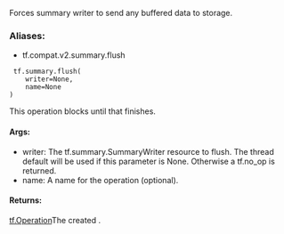 Forces summary writer to send any buffered data to storage.
### Aliases:
- tf.compat.v2.summary.flush

```
 tf.summary.flush(
    writer=None,
    name=None
)
```
This operation blocks until that finishes.
#### Args:
- writer: The tf.summary.SummaryWriter resource to flush. The thread default will be used if this parameter is None. Otherwise a tf.no_op is returned.
- name: A name for the operation (optional).
#### Returns:
[tf.Operation](https://tensorflow.google.cn/api_docs/python/tf/Operation)The created .


